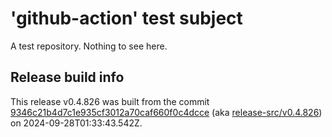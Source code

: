 # 'github-action' test subject

A test repository. Nothing to see here.


## Release build info

This release v0.4.826 was built from the commit [9346c21b4d7c1e935cf3012a70caf660f0c4dcce](https://github.com/kattecon/gh-release-test-ga/tree/9346c21b4d7c1e935cf3012a70caf660f0c4dcce) (aka [release-src/v0.4.826](https://github.com/kattecon/gh-release-test-ga/tree/release-src/v0.4.826)) on 2024-09-28T01:33:43.542Z.
        